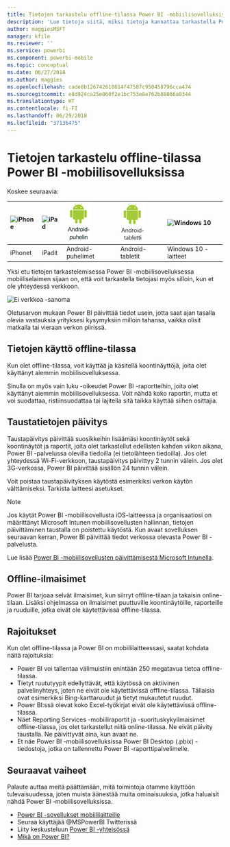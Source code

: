 ```yaml
---
title: Tietojen tarkastelu offline-tilassa Power BI -mobiilisovelluksissa
description: 'Lue tietoja siitä, miksi tietoja kannattaa tarkastella Power BI -mobiilisovelluksessa mobiiliselaimen sijaan: voit tarkastella tietojasi myös silloin, kun et ole yhteydessä verkkoon.'
author: maggiesMSFT
manager: kfile
ms.reviewer: ''
ms.service: powerbi
ms.component: powerbi-mobile
ms.topic: conceptual
ms.date: 06/27/2018
ms.author: maggies
ms.openlocfilehash: cade8b126742610814f47587c950458796cca474
ms.sourcegitcommit: e8d924ca25e060f2e1bc753e8e762b88066a0344
ms.translationtype: HT
ms.contentlocale: fi-FI
ms.lasthandoff: 06/29/2018
ms.locfileid: "37136475"
---
```

# <a name="view-your-data-offline-in-the-power-bi-mobile-apps"></a>Tietojen tarkastelu offline-tilassa Power BI -mobiilisovelluksissa
Koskee seuraavia:

| ![iPhone](media/mobile-apps-offline-data/iphone-logo-50-px.png) | ![iPad](media/mobile-apps-offline-data/ipad-logo-50-px.png) | ![Android-puhelin](media/mobile-apps-offline-data/android-phone-logo-50-px.png) | ![Android-tabletti](media/mobile-apps-offline-data/android-tablet-logo-50-px.png) | ![Windows 10](media/mobile-apps-offline-data/win-10-logo-50-px.png) |
|:--- |:--- |:--- |:--- |:--- |
| iPhonet |iPadit |Android-puhelimet |Android-tabletit |Windows 10 -laitteet |

Yksi etu tietojen tarkastelemisessa Power BI -mobiilisovelluksessa mobiiliselaimen sijaan on, että voit tarkastella tietojasi myös silloin, kun et ole yhteydessä verkkoon. 

![Ei verkkoa -sanoma](media/mobile-apps-offline-data/power-bi-iphone-no-network.png)

Oletusarvon mukaan Power BI päivittää tiedot usein, jotta saat ajan tasalla olevia vastauksia yrityksesi kysymyksiin milloin tahansa, vaikka olisit matkalla tai vieraan verkon piirissä.

## <a name="data-access-while-youre-offline"></a>Tietojen käyttö offline-tilassa
Kun olet offline-tilassa, voit käyttää ja käsitellä koontinäyttöjä, joita olet käyttänyt aiemmin mobiilisovelluksessa.

Sinulla on myös vain luku -oikeudet Power BI -raportteihin, joita olet käyttänyt aiemmin mobiilisovelluksessa. Voit nähdä koko raportin, mutta et voi suodattaa, ristiinsuodattaa tai lajitella sitä taikka käyttää siihen osittajia.

## <a name="background-data-refresh"></a>Taustatietojen päivitys
Taustapäivitys päivittää suosikkeihin lisäämäsi koontinäytöt sekä koontinäytöt ja raportit, joita olet tarkastellut edellisten kahden viikon aikana, Power BI -palvelussa olevilla tiedoilla (ei tietolähteen tiedoilla). Jos olet yhteydessä Wi-Fi-verkkoon, taustapäivitys päivittyy 2 tunnin välein. Jos olet 3G-verkossa, Power BI päivittää sisällön 24 tunnin välein.

Voit poistaa taustapäivityksen käytöstä esimerkiksi verkon käytön välttämiseksi. Tarkista laitteesi asetukset.

> [!NOTE]
> Jos käytät Power BI -mobiilisovellusta iOS-laitteessa ja organisaatiosi on määrittänyt Microsoft Intunen mobiilisovellusten hallinnan, tietojen päivittäminen taustalla on poistettu käytöstä. Kun avaat sovelluksen seuraavan kerran, Power BI päivittää tiedot verkossa olevasta Power BI -palvelusta.
> 
> Lue lisää [Power BI -mobiilisovellusten päivittämisestä Microsoft Intunella](service-admin-mobile-intune.md). 
> 
> 

## <a name="offline-indicators"></a>Offline-ilmaisimet
Power BI tarjoaa selvät ilmaisimet, kun siirryt offline-tilaan ja takaisin online-tilaan. Lisäksi ohjelmassa on ilmaisimet puuttuville koontinäytöille, raporteille ja ruuduille, jotka eivät ole käytettävissä offline-tilassa.

## <a name="limitations"></a>Rajoitukset
Kun olet offline-tilassa ja Power BI on mobiililaitteessasi, saatat kohdata näitä rajoituksia:

* Power BI voi tallentaa välimuistiin enintään 250 megatavua tietoa offline-tilassa.
* Tietyt ruututyypit edellyttävät, että käytössä on aktiivinen palvelinyhteys, joten ne eivät ole käytettävissä offline-tilassa. Tällaisia ovat esimerkiksi Bing-karttaruudut ja tietyt mukautetut ruudut.
* Power BI:ssä olevat koko Excel-työkirjat eivät ole käytettävissä offline-tilassa.
* Näet Reporting Services -mobiiliraportit ja -suorituskykyilmaisimet offline-tilassa, jos olet tarkastellut niitä online-tilassa. Ne eivät päivity taustalla. Ne päivittyvät aina, kun avaat ne.
* Et näe Power BI -mobiilisovelluksissa Power BI Desktop (.pbix) -tiedostoja, jotka on tallennettu Power BI -raporttipalvelimelle. 

## <a name="next-steps"></a>Seuraavat vaiheet
Palaute auttaa meitä päättämään, mitä toimintoja otamme käyttöön tulevaisuudessa, joten muista äänestää muita ominaisuuksia, jotka haluaisit nähdä Power BI ‑mobiilisovelluksissa. 

* [Power BI -sovellukset mobiililaitteille](mobile-apps-for-mobile-devices.md)
* Seuraa käyttäjää @MSPowerBI Twitterissä
* Liity keskusteluun [Power BI -yhteisössä](http://community.powerbi.com/)
* [Mikä on Power BI?](power-bi-overview.md)

